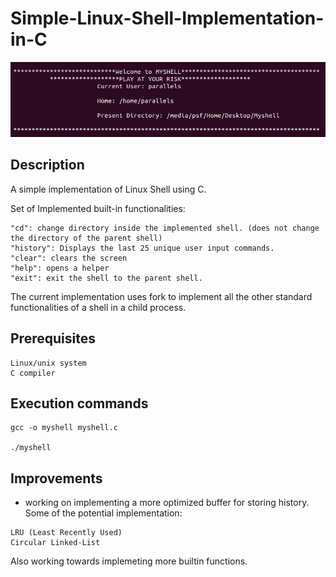 # Simple-Linux-Shell-Implementation-in-C
![](https://github.com/akhilwadhwa22/Simple-Linux-Shell-Implementation-in-C/blob/master/startup_page.png)
## Description
A simple implementation of Linux Shell using C. 

Set of Implemented built-in functionalities:
```
"cd": change directory inside the implemented shell. (does not change the directory of the parent shell)
"history": Displays the last 25 unique user input commands.
"clear": clears the screen
"help": opens a helper
"exit": exit the shell to the parent shell.
```
The current implementation uses fork to implement all the other standard functionalities of a shell in a child process.

## Prerequisites

```
Linux/unix system
C compiler
```

## Execution commands

```
gcc -o myshell myshell.c

./myshell
```
## Improvements
- working on implementing a more optimized buffer for storing history. Some of the potential implementation:
```
LRU (Least Recently Used) 
Circular Linked-List
```
Also working towards implemeting more builtin functions.
